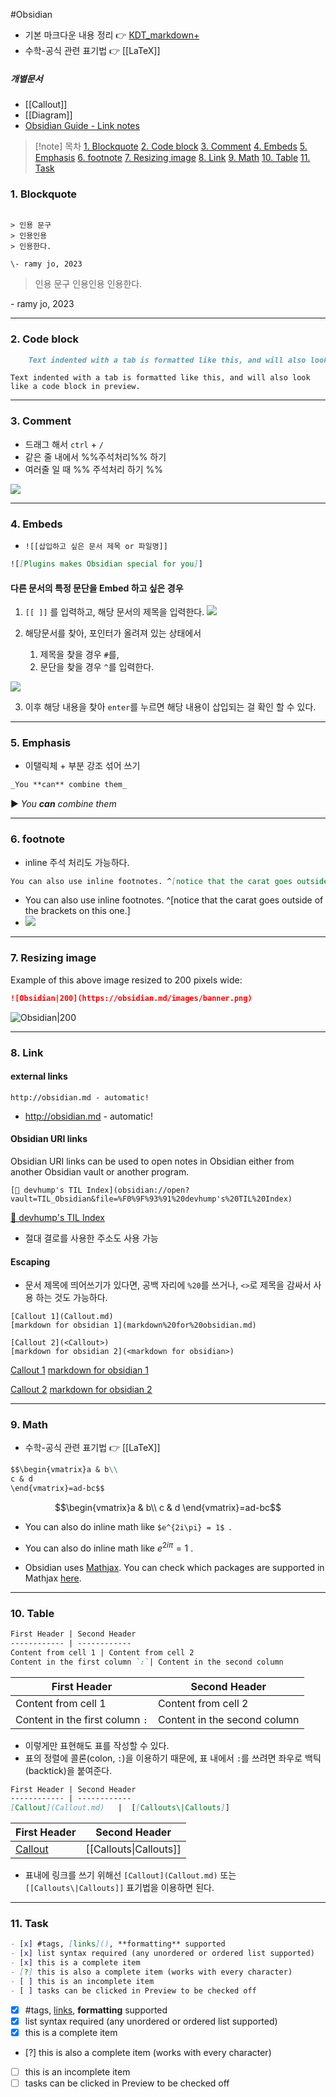 #Obsidian 

- 기본 마크다운 내용 정리 👉 [KDT_markdown+](obsidian://open?vault=TIL_Obsidian&file=KDT%2Fmarkdown%2Fmarkdown%20(%EB%A7%88%ED%81%AC%EB%8B%A4%EC%9A%B4)%20%2B)
- 수학-공식 관련 표기법 👉 [[LaTeX]]

##### 개별문서
- [[Callout]]
- [[Diagram]]
- [Obsidian Guide - Link notes](obsidian://open?vault=Obsidian%20Sandbox&file=Guides%2FLink%20notes)

>[!note] 목차
[1. Blockquote](#1.%20Blockquote)
[2. Code block](#2.%20Code%20block)
[3. Comment](#3.%20Comment)
[4. Embeds](#4.%20Embeds)
[5. Emphasis](#5.%20Emphasis)
[6. footnote](#6.%20footnote)
[7. Resizing image](#7.%20Resizing%20image)
[8. Link](#8.%20Link)
[9. Math](#9.%20Math)
[10. Table](#10.%20Table)
[11. Task](#11.%20Task)


### 1. Blockquote

```

> 인용 문구
> 인용인용
> 인용한다.

\- ramy jo, 2023
```

> 인용 문구
> 인용인용
> 인용한다.

\- ramy jo, 2023

---

### 2. Code block

```md
    Text indented with a tab is formatted like this, and will also look like a code block in preview. 
```


	Text indented with a tab is formatted like this, and will also look like a code block in preview. 

---

### 3. Comment
- 드래그 해서 `ctrl` + `/`
- 같은 줄 내에서 %%주석처리%% 하기
- 여러줄 일 때
%%
주석처리 하기
%%

![](asset/Pasted%20image%2020230222121902.png)

---

### 4. Embeds
- `![[삽입하고 싶은 문서 제목 or 파일명]]`
```md
![[Plugins makes Obsidian special for you]]
```

#### 다른 문서의 특정 문단을 Embed 하고 싶은 경우
1) `[[ ]]` 를 입력하고, 해당 문서의 제목을 입력한다.
![](assets/Pasted%20image%2020230226003835.png)

2) 해당문서를 찾아, 포인터가 올려져 있는 상태에서
	1) 제목을 찾을 경우 `#`를, 
	2) 문단을 찾을 경우 `^`를 입력한다.

![](assets/Pasted%20image%2020230226003908.png)

3) 이후 해당 내용을 찾아 `enter`를 누르면 해당 내용이 삽입되는 걸 확인 할 수 있다. 

---
### 5. Emphasis
- 이탤릭체 + 부분 강조 섞어 쓰기
```md
_You **can** combine them_
```

▶️  _You **can** combine them_

---
### 6. footnote
- inline 주석 처리도 가능하다. 

```markdown
You can also use inline footnotes. ^[notice that the carat goes outside of the brackets on this one.]
```

- You can also use inline footnotes. ^[notice that the carat goes outside of the brackets on this one.]
- ![](asset/Pasted%20image%2020230222125820.png)

---

### 7. Resizing image
Example of this above image resized to 200 pixels wide:

```md
![Obsidian|200](https://obsidian.md/images/banner.png)
```

![Obsidian|200](https://obsidian.md/images/banner.png)


---

### 8. Link
#### external links
```
http://obsidian.md - automatic!
```

- http://obsidian.md - automatic!

#### Obsidian URI links

Obsidian URI links can be used to open notes in Obsidian either from another Obsidian vault or another program.

```
[📑 devhump's TIL Index](obsidian://open?vault=TIL_Obsidian&file=%F0%9F%93%91%20devhump's%20TIL%20Index)
```
[📑 devhump's TIL Index](obsidian://open?vault=TIL_Obsidian&file=%F0%9F%93%91%20devhump's%20TIL%20Index)

- 절대 결로를 사용한 주소도 사용 가능

#### Escaping
- 문서 제목에 띄어쓰기가 있다면, 공백 자리에 `%20`를 쓰거나, `<>`로 제목을 감싸서 사용 하는 것도 가능하다. 
```
[Callout 1](Callout.md)
[markdown for obsidian 1](markdown%20for%20obsidian.md)

[Callout 2](<Callout>)
[markdown for obsidian 2](<markdown for obsidian>)
```

[Callout 1](Callout.md)
[markdown for obsidian 1](markdown%20for%20obsidian.md)

[Callout 2](<Callout>)
[markdown for obsidian 2](<markdown for obsidian>)

---
### 9. Math
- 수학-공식 관련 표기법 👉 [[LaTeX]]

```md
$$\begin{vmatrix}a & b\\
c & d
\end{vmatrix}=ad-bc$$
```

$$\begin{vmatrix}a & b\\
c & d
\end{vmatrix}=ad-bc$$

- You can also do inline math like `$e^{2i\pi} = 1$ `.

- You can also do inline math like $e^{2i\pi} = 1$ .

- Obsidian uses [Mathjax](http://docs.mathjax.org/en/latest/basic/mathjax.html). You can check which packages are supported in Mathjax [here](http://docs.mathjax.org/en/latest/input/tex/extensions/index.html).

---
### 10. Table
```md
First Header | Second Header
------------ | ------------
Content from cell 1 | Content from cell 2
Content in the first column `:`| Content in the second column
```

First Header | Second Header
------------ | ------------
Content from cell 1 | Content from cell 2
Content in the first column `:`| Content in the second column

- 이렇게만 표현해도 표를 작성할 수 있다. 
- 표의 정렬에 콜론(colon, `:`)을 이용하기 때문에, 표 내에서 `:`를 쓰려면 좌우로 백틱(backtick)을 붙여준다. 

```md
First Header | Second Header
------------ | ------------
[Callout](Callout.md)	|  [[Callouts\|Callouts]]
```

First Header | Second Header
------------ | ------------
[Callout](Callout.md)	|  [[Callouts\|Callouts]]

- 표내에 링크를 쓰기 위해선 `[Callout](Callout.md)` 또는	`[[Callouts\|Callouts]]` 표기법을 이용하면 된다.

---
### 11. Task
```md
- [x] #tags, [links](), **formatting** supported
- [x] list syntax required (any unordered or ordered list supported)
- [x] this is a complete item
- [?] this is also a complete item (works with every character)
- [ ] this is an incomplete item
- [ ] tasks can be clicked in Preview to be checked off
```

- [x] #tags, [links](), **formatting** supported
- [x] list syntax required (any unordered or ordered list supported)
- [x] this is a complete item
- [?] this is also a complete item (works with every character)
- [ ] this is an incomplete item
- [ ] tasks can be clicked in Preview to be checked off